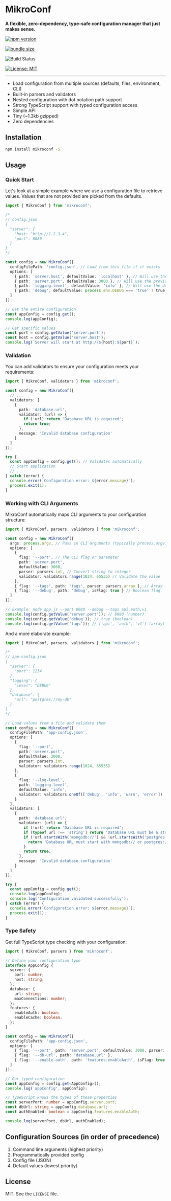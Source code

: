 # MikroConf

**A flexible, zero-dependency, type-safe configuration manager that just makes sense**.

[![npm version](https://img.shields.io/npm/v/mikroconf.svg)](https://www.npmjs.com/package/mikroconf)

[![bundle size](https://img.shields.io/bundlephobia/minzip/mikroconf)](https://bundlephobia.com/package/mikroconf)

![Build Status](https://github.com/mikaelvesavuori/mikroconf/workflows/main/badge.svg)

[![License: MIT](https://img.shields.io/badge/License-MIT-blue.svg)](https://opensource.org/licenses/MIT)

---

- Load configuration from multiple sources (defaults, files, environment, CLI)
- Built-in parsers and validators
- Nested configuration with dot notation path support
- Strong TypeScript support with typed configuration access
- Simple API
- Tiny (~1.3kb gzipped)
- Zero dependencies

## Installation

```bash
npm install mikroconf -S
```

## Usage

### Quick Start

Let's look at a simple example where we use a configuration file to retrieve values. Values that are not provided are picked from the defaults.

```typescript
import { MikroConf } from 'mikroconf';

/*
// config.json
{
  "server": {
    "host: "http://1.2.3.4",
    "port": 8080
  }
}
*/

const config = new MikroConf({
  configFilePath: 'config.json', // Load from this file if it exists
  options: [
    { path: 'server.host', defaultValue: 'localhost' }, // Will use the provided value
    { path: 'server.port', defaultValue: 3000 }, // Will use the provided value
    { path: 'logging.level', defaultValue: 'info' }, // Will use the default value
    { path: 'debug', defaultValue: process.env.DEBUG === 'true' ? true : false } // Will use the default value
  ]
});

// Get the entire configuration
const appConfig = config.get();
console.log(appConfig);

// Get specific values
const port = config.getValue('server.port');
const host = config.getValue('server.host');
console.log(`Server will start at http://${host}:${port}`);
```

### Validation

You can add validators to ensure your configuration meets your requirements:

```typescript
import { MikroConf, validators } from 'mikroconf';

const config = new MikroConf({
  // ...
  validators: [
    {
      path: 'database.url',
      validator: (url) => {
        if (!url) return 'Database URL is required';
        return true;
      },
      message: 'Invalid database configuration'
    }
  ]
});

try {
  const appConfig = config.get(); // Validates automatically
  // Start application
  // ...
} catch (error) {
  console.error(`Configuration error: ${error.message}`);
  process.exit(1);
}
```

### Working with CLI Arguments

MikroConf automatically maps CLI arguments to your configuration structure:

```typescript
import { MikroConf, parsers, validators } from 'mikroconf';

const config = new MikroConf({
  args: process.argv, // Pass in CLI arguments (typically process.argv)
  options: [
    {
      flag: '--port', // The CLI flag or parameter
      path: 'server.port',
      defaultValue: 3000,
      parser: parsers.int, // Convert string to integer
      validator: validators.range(1024, 65535) // Validate the value
    },
    { flag: '--tags', path: 'tags', parser: parsers.array }, // Array
    { flag: '--debug', path: 'debug', isFlag: true } // Boolean flag
  ]
});

// Example: node app.js --port 8080 --debug --tags api,auth,v1
console.log(config.getValue('server.port')); // 8080 (number)
console.log(config.getValue('debug')); // true (boolean)
console.log(config.getValue('tags')); // ['api', 'auth', 'v1'] (array)
```

And a more elaborate example:

```typescript
import { MikroConf, parsers, validators } from 'mikroconf';

/*
// app-config.json
{
  "server": {
    "port": 1234
  },
  "logging": {
    "level": "DEBUG"
  },
  "database": {
    "url": "postgres://my-db"
  }
}
*/

// Load values from a file and validate them
const config = new MikroConf({
  configFilePath: 'app-config.json',
  options: [
    {
      flag: '--port',
      path: 'server.port',
      defaultValue: 3000,
      parser: parsers.int,
      validator: validators.range(1024, 65535)
    },
    {
      flag: '--log-level',
      path: 'logging.level',
      defaultValue: 'info',
      validator: validators.oneOf(['debug', 'info', 'warn', 'error'])
    }
  ],
  validators: [
    {
      path: 'database.url',
      validator: (url) => {
        if (!url) return 'Database URL is required';
        if (typeof url !== 'string') return 'Database URL must be a string';
        if (!url.startsWith('mongodb://') && !url.startsWith('postgres://')) {
          return 'Database URL must start with mongodb:// or postgres://';
        }
        return true;
      },
      message: 'Invalid database configuration'
    }
  ]
});

try {
  const appConfig = config.get();
  console.log(appConfig);
  console.log('Configuration validated successfully');
} catch (error) {
  console.error(`Configuration error: ${error.message}`);
  process.exit(1);
}
```

### Type Safety

Get full TypeScript type checking with your configuration:

```typescript
import { MikroConf, parsers } from 'mikroconf';

// Define your configuration type
interface AppConfig {
  server: {
    port: number;
    host: string;
  };
  database: {
    url: string;
    maxConnections: number;
  };
  features: {
    enableAuth: boolean;
    enableCache: boolean;
  };
}

const config = new MikroConf({
  configFilePath: 'app-config.json',
  options: [
    { flag: '--port', path: 'server.port', defaultValue: 3000, parser: parsers.int },
    { flag: '--db-url', path: 'database.url' },
    { flag: '--enable-auth', path: 'features.enableAuth', isFlag: true }
  ]
});

// Get typed configuration
const appConfig = config.get<AppConfig>();
console.log('appConfig', appConfig);

// TypeScript knows the types of these properties
const serverPort: number = appConfig.server.port;
const dbUrl: string = appConfig.database.url;
const authEnabled: boolean = appConfig.features.enableAuth;

console.log(serverPort, dbUrl, authEnabled);
```

## Configuration Sources (in order of precedence)

1. Command line arguments (highest priority)
2. Programmatically provided config
3. Config file (JSON)
4. Default values (lowest priority)

## License

MIT. See the `LICENSE` file.
